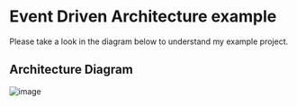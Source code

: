 # Event Driven Architecture example
Please take a look in the diagram below to understand my example project.
<br>
## Architecture Diagram

![image](https://github.com/user-attachments/assets/0b306351-b43e-4b61-aebd-1e348c0be37a)


